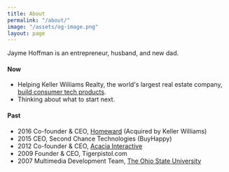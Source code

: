 ```yaml
---
title: About
permalink: "/about/"
image: "/assets/og-image.png"
layout: page
---
```


Jayme Hoffman is an entrepreneur, husband, and new dad. 

#### Now
* Helping Keller Williams Realty, the world's largest real estate company, [build consumer tech products](https://www.inman.com/2018/09/05/keller-williams-acquires-app-startup-smarteragent-to-compete-with-zillow-redfin/).
* Thinking about what to start next.


#### Past
* 2016 Co-founder & CEO, [Homeward](https://homeward.io/) (Acquired by Keller Williams)
* 2015 CEO, Second Chance Technologies (BuyHappy)
* 2012 Co-founder & CEO, [Acacia Interactive](https://angel.co/acacia)
* 2009 Founder & CEO, Tigerpistol.com
* 2007 Multimedia Development Team, [The Ohio State University](https://www.osu.edu/)
